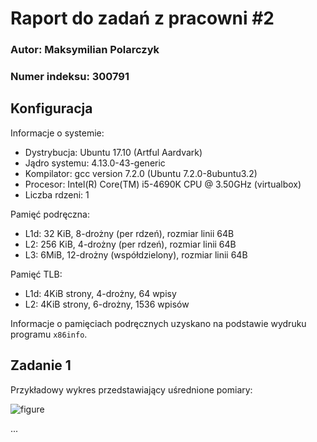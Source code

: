 # Raport do zadań z pracowni #2

### Autor: Maksymilian Polarczyk
### Numer indeksu: 300791

Konfiguracja
---

Informacje o systemie:

 * Dystrybucja: Ubuntu 17.10 (Artful Aardvark)
 * Jądro systemu: 4.13.0-43-generic
 * Kompilator: gcc version 7.2.0 (Ubuntu 7.2.0-8ubuntu3.2)
 * Procesor: Intel(R) Core(TM) i5-4690K CPU @ 3.50GHz (virtualbox)
 * Liczba rdzeni: 1

Pamięć podręczna:

 * L1d: 32 KiB, 8-drożny (per rdzeń), rozmiar linii 64B
 * L2: 256 KiB, 4-drożny (per rdzeń), rozmiar linii 64B
 * L3: 6MiB, 12-drożny (współdzielony), rozmiar linii 64B

Pamięć TLB:

 * L1d: 4KiB strony, 4-drożny, 64 wpisy
 * L2: 4KiB strony, 6-drożny, 1536 wpisów

Informacje o pamięciach podręcznych uzyskano na podstawie wydruku programu
`x86info`.

Zadanie 1
---

Przykładowy wykres przedstawiający uśrednione pomiary:

![figure](figure.png)

...
